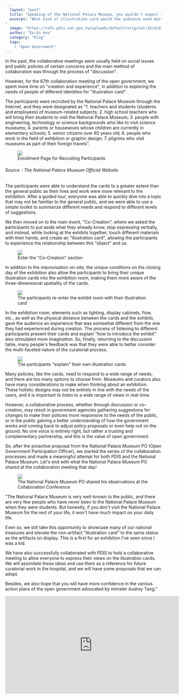 ```yaml
---
  layout: "post"
  title: "Speaking of the National Palace Museum, you wouldn't expect the illustration card"
  excerpt: "What kind of illustration card would the audience need most? The National Palace Museum has collaborated with PDIS to create a completely different kind of collaborative meeting.
"
  image: "https://talk.pdis.nat.gov.tw/uploads/default/original/2X/d/d397c2668a16bdced280756e8736cf34eb20f706.jpeg"
  author: "En-En Hsu"
  category: "blog"
  tags: 
    - "Open Government"
---
```


In the past, the collaborative meetings were usually held on social issues and public policies of certain concerns and the main method of collaboration was through the process of "discussion".

However, for the 67th collaboration meeting of the open government, we spent more time on "creation and experience", in addition to exploring the needs of people of different identities for "illustration card".

The participants were recruited by the National Palace Museum through the Internet, and they were designated as "1. teachers and students (students and employees) of museum-related subjects; 2. high school teachers who will bring their students to visit the National Palace Museum; 3. people with engineering, technology or science backgrounds who like to visit science museums; 4. parents or housewives whose children are currently in elementary schools; 5. senior citizens over 65 years old; 6. people who work in the field of exhibition or graphic design; 7. pilgrims who visit museums as part of their foreign travels".

<figure>
  <img src="https://talk.pdis.nat.gov.tw/uploads/default/original/2X/b/b3269f7629d740ead8286154e0a26654161a1d8a.png">
  <figcaption> Enrollment Page for Recruiting Participants </figcaption>
</figure>

###### Source：The National Palace Museum Official Website

The participants were able to understand the cards to a greater extent than the general public as their lives and work were more relevant to the exhibition. After a guided tour, everyone was able to quickly dive into a topic that may not be familiar to the general public, and we were able to use a simple toolkit to summarize different needs and respond to different levels of suggestions.

We then moved on to the main event, "Co-Creation", where we asked the participants to put aside what they already know, stop expressing verbally, and instead, while looking at the exhibits together, touch different materials with their hands, and create an "illustration card", allowing the participants to experience the relationship between this "object" and us.

<figure>
  <img src="https://talk.pdis.nat.gov.tw/uploads/default/original/2X/3/31e0890e563104c0d4ece7f3b78894df6480f0ee.jpeg">
  <figcaption> Enter the "Co-Creation" section </figcaption>
</figure>

In addition to the improvisation on-site, the unique conditions on the closing day of the exhibition also allow the participants to bring their unique illustration cards into the exhibition room, making them more aware of the three-dimensional spatiality of the cards.

<figure>
  <img src="https://talk.pdis.nat.gov.tw/uploads/default/original/2X/4/4924261d43ea6e53b69dfb0cae45b7b9897debd8.jpeg">
  <figcaption>The participants re-enter the exhibit room with their illustration card</figcaption>
</figure>

In the exhibition room, elements such as lighting, display cabinets, flow, etc., as well as the physical distance between the cards and the exhibits, gave the audience an experience that was somewhat different from the one they had experienced during creation. The process of listening to different participants present their cards and explain "how to introduce the exhibit" also stimulated more imagination. So, finally, returning to the discussion table, many people's feedback was that they were able to better consider the multi-faceted nature of the curatorial process.


<figure>
  <img src="https://talk.pdis.nat.gov.tw/uploads/default/original/2X/2/2ca73b03180184fee26e8c77654145112c08b2a1.jpeg">
   <figcaption> The participants "explain" their own illustration cards </figcaption>
</figure>

Many policies, like the cards, need to respond to a wide range of needs, and there are too many options to choose from. Museums and curators also have many considerations to make when thinking about an exhibition. These holistic designs may not be entirely in line with the needs of the users, and it is important to listen to a wide range of views in real-time.

However, a collaborative process, whether through discussion or co-creation, may result in government agencies gathering suggestions for changes to make their policies more responsive to the needs of the public, or in the public gaining a better understanding of how the government works and coming back to adjust policy proposals or even help out on the ground. No one voice is entirely right, but rather a trusting and complementary partnership, and this is the value of open government.

So, after the proactive proposal from the National Palace Museum PO (Open Government Participation Officer), we started the series of the collaboration processes and made a meaningful attempt for both PDIS and the National Palace Museum. Let's end with what the National Palace Museum PO shared at the collaboration meeting that day!

<figure>
  <img src="https://talk.pdis.nat.gov.tw/uploads/default/original/2X/9/977fa97d1ea3911a8fe499af851a8865d18301a7.jpeg">
   <figcaption> The National Palace Museum PO shared his observations at the Collaboration Conference </figcaption>
</figure>

“The National Palace Museum is very well-known to the public, and there are very few people who have never been to the National Palace Museum when they were students. But honestly, if you don't visit the National Palace Museum for the rest of your life, it won't have much impact on your daily life.

Even so, we still take this opportunity to showcase many of our national treasures and elevate the non-artifact "illustration card" to the same status as the artifacts on display. This is a first for an exhibition I've seen since I was a kid.

We have also successfully collaborated with PDIS to hold a collaborative meeting to allow everyone to express their views on the illustration cards. We will assimilate these ideas and use them as a reference for future curatorial work in the hospital, and we will have some proposals that we can adopt.

Besides, we also hope that you will have more confidence in the various action plans of the open government advocated by minister Audrey Tang.”

 <iframe width="560" height="315" src="https://www.youtube.com/watch?v=O5BCwuzi9OM&feature=youtu.be" frameborder="0" allowfullscreen></iframe> 


